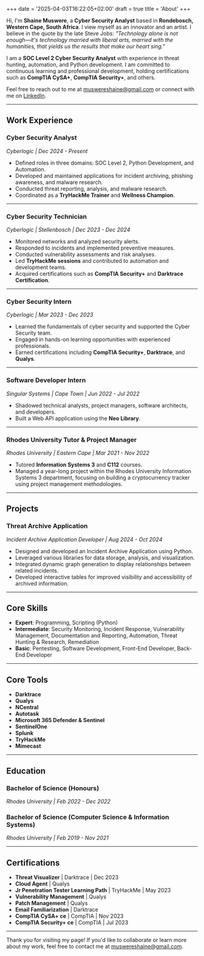 +++
date = '2025-04-03T16:22:05+02:00'
draft = true
title = 'About'
+++

Hi, I'm **Shaine Muswere**, a **Cyber Security Analyst** based in **Rondebosch, Western Cape, South Africa**. I view myself as an innovator and an artist. I believe in the quote by the late Steve Jobs: *"Technology alone is not enough—it's technology married with liberal arts, married with the humanities, that yields us the results that make our heart sing."*

I am a **SOC Level 2 Cyber Security Analyst** with experience in threat hunting, automation, and Python development. I am committed to continuous learning and professional development, holding certifications such as **CompTIA CySA+**, **CompTIA Security+**, and others.

Feel free to reach out to me at [muswereshaine@gmail.com](mailto:muswereshaine@gmail.com) or connect with me on [LinkedIn](https://www.linkedin.com/in/shaine-muswere-36b35ab3/).

---

## Work Experience

### **Cyber Security Analyst**
_Cyberlogic | Dec 2024 - Present_

- Defined roles in three domains: SOC Level 2, Python Development, and Automation.
- Developed and maintained applications for incident archiving, phishing awareness, and malware research.
- Conducted threat reporting, analysis, and malware research.
- Coordinated as a **TryHackMe Trainer** and **Wellness Champion**.

---

### **Cyber Security Technician**
_Cyberlogic | Stellenbosch | Dec 2023 - Dec 2024_

- Monitored networks and analyzed security alerts.
- Responded to incidents and implemented preventive measures.
- Conducted vulnerability assessments and risk analyses.
- Led **TryHackMe sessions** and contributed to automation and development teams.
- Acquired certifications such as **CompTIA Security+** and **Darktrace Certification**.

---

### **Cyber Security Intern**
_Cyberlogic | Mar 2023 - Dec 2023_

- Learned the fundamentals of cyber security and supported the Cyber Security team.
- Engaged in hands-on learning opportunities with experienced professionals.
- Earned certifications including **CompTIA Security+**, **Darktrace**, and **Qualys**.

---

### **Software Developer Intern**
_Singular Systems | Cape Town | Jun 2022 - Jul 2022_

- Shadowed technical analysts, project managers, software architects, and developers.
- Built a Web API application using the **Neo Library**.

---

### **Rhodes University Tutor & Project Manager**
_Rhodes University | Eastern Cape | Mar 2021 - Nov 2022_

- Tutored **Information Systems 3** and **C112** courses.
- Managed a year-long project within the Rhodes University Information Systems 3 department, focusing on building a cryptocurrency tracker using project management methodologies.

---

## Projects

### **Threat Archive Application**
_Incident Archive Application Developer | Aug 2024 - Oct 2024_

- Designed and developed an Incident Archive Application using Python.
- Leveraged various libraries for data storage, analysis, and visualization.
- Integrated dynamic graph generation to display relationships between related incidents.
- Developed interactive tables for improved visibility and accessibility of archived information.

---

## Core Skills

- **Expert**: Programming, Scripting (Python)
- **Intermediate**: Security Monitoring, Incident Response, Vulnerability Management, Documentation and Reporting, Automation, Threat Hunting & Research, Remediation
- **Basic**: Pentesting, Software Development, Front-End Developer, Back-End Developer

---

## Core Tools

- **Darktrace**
- **Qualys**
- **NCentral**
- **Autotask**
- **Microsoft 365 Defender & Sentinel**
- **SentinelOne**
- **Splunk**
- **TryHackMe**
- **Mimecast**

---

## Education

### **Bachelor of Science (Honours)**
_Rhodes University | Feb 2022 - Dec 2022_

### **Bachelor of Science (Computer Science & Information Systems)**
_Rhodes University | Feb 2019 - Nov 2021_

---

## Certifications

- **Threat Visualizer** | Darktrace | Dec 2023
- **Cloud Agent** | Qualys
- **Jr Penetration Tester Learning Path** | TryHackMe | May 2023
- **Vulnerability Management** | Qualys
- **Patch Management** | Qualys
- **Email Familiarization** | Darktrace
- **CompTIA CySA+ ce** | CompTIA | Nov 2023
- **CompTIA Security+ ce** | CompTIA | Jul 2023

---

Thank you for visiting my page! If you'd like to collaborate or learn more about my work, feel free to contact me at [muswereshaine@gmail.com](mailto:muswereshaine@gmail.com).